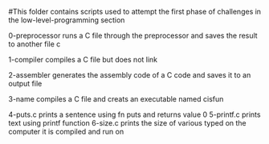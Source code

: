 #This folder contains scripts used to attempt the first phase of challenges in the low-level-programming section

0-preprocessor runs a C file through the preprocessor and saves the result to another file c

1-compiler compiles a C file but does not link

2-assembler generates the assembly code of a C code and saves it to an output file

3-name compiles a C file and creats an executable named cisfun

4-puts.c prints a sentence using fn puts and returns value 0
5-printf.c prints text using printf function
6-size.c prints the size of various typed on the computer it is compiled and run on
